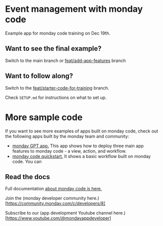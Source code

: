 # Event management with monday code

Example app for monday code training on Dec 19th. 

## Want to see the final example?

Switch to the main branch or [feat/add-app-features](https://github.com/yuhgto/monday-event-manager/tree/feat/add-app-features) branch

## Want to follow along? 

Switch to the [feat/starter-code-for-training](https://github.com/yuhgto/monday-event-manager/tree/feat/starter-code-for-training) branch. 

Check `SETUP.md` for instructions on what to set up. 

# More sample code

If you want to see more examples of apps built on monday code, check out the following apps built by the monday team and community: 
- [monday GPT app.](https://github.com/gregra81/monday-gpt-app) This app shows how to deploy three main app features to monday code - a view, action, and workflow.
- [monday code quickstart.]() It shows a basic workflow built on monday code. You can

## Read the docs

Full documentation [about monday code is here.](https://developer.monday.com/apps/docs/hosting-your-app-with-monday-code)

Join the (monday developer community here.)[https://community.monday.com/c/developers/8]

Subscribe to our (app development Youtube channel here.)[https://www.youtube.com/@mondayappdeveloper]
